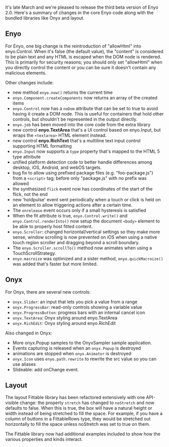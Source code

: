 It's late March and we're pleased to release the third beta version of Enyo 2.0.  Here's a summary of
changes in the core Enyo code along with the bundled libraries like Onyx and layout.

Enyo
----

For Enyo, one big change is the reintroduction of "allowHtml" into enyo.Control.  When it's false (the default value), the "content" is considered to be plain text and any HTML is escaped when the DOM node is rendered.  This is primarily for security reasons; you should only set "allowHtml" when you directly control the content or you can be sure it doesn't contain any malicious elements.

Other changes include:

* new method `enyo.now()` returns the current time
* `enyo.Component.createComponents` now returns an array of the created items
* `enyo.Control` now has a `noDom` attribute that can be set to true to avoid having it 
  create a DOM node. This is useful for containers that hold other controls, but shouldn't be represented 
  in the output directly.
* `enyo.job` has been moved into the core code from the extra library
* new control __enyo.TextArea__ that's a UI control based on enyo.Input, but wraps the `<textarea>` HTML element instead.
* new control __enyo.RichText__ that's a multiline text input control supporting HTML formatting
* `enyo.Input` now supports a `type` property that's mapped to the HTML 5 type attribute
* unified platform detection code to better handle differences among desktop, iOS, Android, and webOS targets.
* bug fix to allow using prefixed package files (e.g. "foo-package.js") from a `<script>` tag; before only "package.js" 
  with no prefix was allowed
* the synthesized `flick` event now has coordinates of the start of the flick, not the end
* new 'holdpulse' event sent periodically when a touch or click is held on an element to allow triggering
  actions after a certain time.
* The `onrelease` event occurs only if a small hysteresis is satisfied
* When the fit attribute is true, `enyo.Control.write()` and `enyo.Control.renderInto()` now setup 
  the document `<body>` element to be able to properly host fitted content.
* `enyo.Scroller`: changed horizontal/vertical settings so they make more sense, window scrolling is now
  prevented on iOS when using a native touch region scroller and dragging beyond a scroll boundary. 
* The `enyo.Scroller.scrollTo()` method now animates when using a TouchScrollStrategy.
* `enyo.macroize` was optimized and a sister method, `enyo.quickMacroize()` was added that's faster but more limited.

Onyx
----

For Onyx, there are several new controls:

* `onyx.Slider`: an input that lets you pick a value from a range
* `onyx.ProgressBar`: read-only controls showing a variable value
* `onyx.ProgressButton`: progress bars with an internal cancel icon
* `onyx.TextArea`: Onyx styling around enyo.TextArea
* `onyx.RichEdit`: Onyx styling around enyo.RichEdit

Also changed in Onyx:

* More onyx.Popup samples to the OnyxSampler sample application.
* Events capturing is released when an `onyx.Popup` is destroyed
* animations are stopped when `onyx.Animator` is destroyed
* `onyx.Icon` uses `enyo.path.rewrite` to rewrite the src value so you can use aliases
* Slideable: add onChange event.

Layout
------

The layout Fittable library has been refactored extensively with one API-visible change: the 
property `stretch` has changed to `noStretch` and now defaults to false.  When this is true,
the box will have a natural height or width instead of being stretched to fill the space.
For example, if you have a column of buttons in a FittableRows type, they would be stretched out
horizontally to fill the space unless noStretch was set to true on them.

The Fittable library now had additional examples included to show how the various properties and
kinds interact.